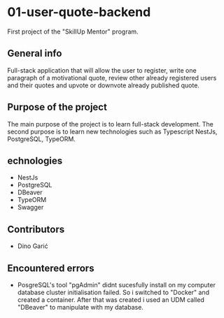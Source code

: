 # 01-user-quote-backend
First project of the "SkillUp Mentor" program.

## General info
Full-stack application that will allow the user to register, write one paragraph of a motivational quote, review other already registered users and their quotes and upvote or downvote already published quote.

## Purpose of the project
The main purpose of the project is to learn full-stack development. The second purpose is to learn new technologies such as Typescript NestJs, PostgreSQL, TypeORM.

## echnologies
- NestJs
- PostgreSQL
- DBeaver
- TypeORM
- Swagger

## Contributors
 - Dino Garić

## Encountered errors
- PosgreSQL's tool "pgAdmin" didnt sucesfully install on my computer database cluster initialisation failed. So i switched to "Docker" and created a container. After that was created i used an UDM called "DBeaver" to manipulate with my database.
